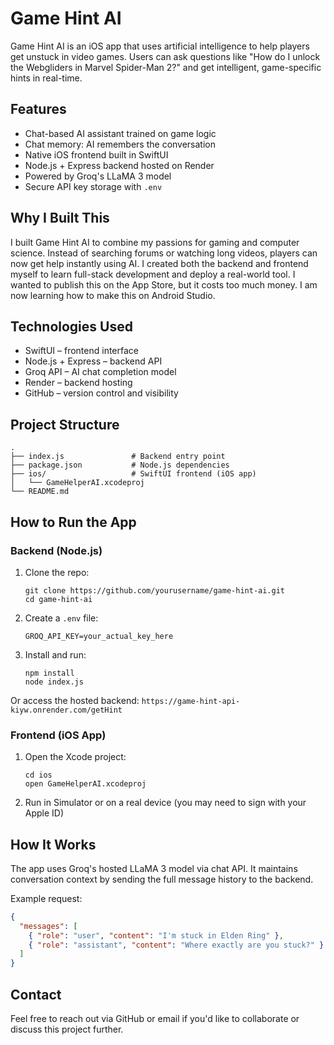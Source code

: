# Game Hint AI

Game Hint AI is an iOS app that uses artificial intelligence to help players get unstuck in video games. Users can ask questions like "How do I unlock the Webgliders in Marvel Spider-Man 2?" and get intelligent, game-specific hints in real-time.

## Features

- Chat-based AI assistant trained on game logic
- Chat memory: AI remembers the conversation
- Native iOS frontend built in SwiftUI
- Node.js + Express backend hosted on Render
- Powered by Groq's LLaMA 3 model
- Secure API key storage with `.env`

## Why I Built This

I built Game Hint AI to combine my passions for gaming and computer science. Instead of searching forums or watching long videos, players can now get help instantly using AI. I created both the backend and frontend myself to learn full-stack development and deploy a real-world tool. I wanted to publish this on the App Store, but it costs too much money. I am now learning how to make this on Android Studio.

## Technologies Used

- SwiftUI – frontend interface
- Node.js + Express – backend API
- Groq API – AI chat completion model
- Render – backend hosting
- GitHub – version control and visibility
  
## Project Structure

```
.
├── index.js               # Backend entry point
├── package.json           # Node.js dependencies
├── ios/                   # SwiftUI frontend (iOS app)
│   └── GameHelperAI.xcodeproj
└── README.md
```

## How to Run the App

### Backend (Node.js)

1. Clone the repo:
   ```
   git clone https://github.com/yourusername/game-hint-ai.git
   cd game-hint-ai
   ```

2. Create a `.env` file:
   ```
   GROQ_API_KEY=your_actual_key_here
   ```

3. Install and run:
   ```
   npm install
   node index.js
   ```

Or access the hosted backend: `https://game-hint-api-kiyw.onrender.com/getHint`

### Frontend (iOS App)

1. Open the Xcode project:
   ```
   cd ios
   open GameHelperAI.xcodeproj
   ```

2. Run in Simulator or on a real device (you may need to sign with your Apple ID)

## How It Works

The app uses Groq's hosted LLaMA 3 model via chat API. It maintains conversation context by sending the full message history to the backend.

Example request:

```json
{
  "messages": [
    { "role": "user", "content": "I'm stuck in Elden Ring" },
    { "role": "assistant", "content": "Where exactly are you stuck?" }
  ]
}
```

## Contact

Feel free to reach out via GitHub or email if you'd like to collaborate or discuss this project further.
